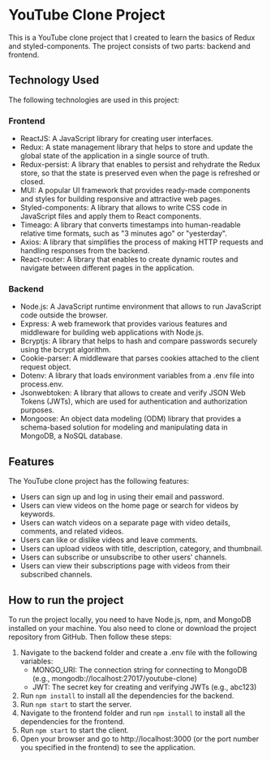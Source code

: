 # YouTube Clone Project

This is a YouTube clone project that I created to learn the basics of Redux and styled-components. The project consists of two parts: backend and frontend.

## Technology Used

The following technologies are used in this project:

### Frontend

- ReactJS: A JavaScript library for creating user interfaces.
- Redux: A state management library that helps to store and update the global state of the application in a single source of truth.
- Redux-persist: A library that enables to persist and rehydrate the Redux store, so that the state is preserved even when the page is refreshed or closed.
- MUI: A popular UI framework that provides ready-made components and styles for building responsive and attractive web pages.
- Styled-components: A library that allows to write CSS code in JavaScript files and apply them to React components.
- Timeago: A library that converts timestamps into human-readable relative time formats, such as "3 minutes ago" or "yesterday".
- Axios: A library that simplifies the process of making HTTP requests and handling responses from the backend.
- React-router: A library that enables to create dynamic routes and navigate between different pages in the application.

### Backend

- Node.js: A JavaScript runtime environment that allows to run JavaScript code outside the browser.
- Express: A web framework that provides various features and middleware for building web applications with Node.js.
- Bcryptjs: A library that helps to hash and compare passwords securely using the bcrypt algorithm.
- Cookie-parser: A middleware that parses cookies attached to the client request object.
- Dotenv: A library that loads environment variables from a .env file into process.env.
- Jsonwebtoken: A library that allows to create and verify JSON Web Tokens (JWTs), which are used for authentication and authorization purposes.
- Mongoose: An object data modeling (ODM) library that provides a schema-based solution for modeling and manipulating data in MongoDB, a NoSQL database.

## Features

The YouTube clone project has the following features:

- Users can sign up and log in using their email and password.
- Users can view videos on the home page or search for videos by keywords.
- Users can watch videos on a separate page with video details, comments, and related videos.
- Users can like or dislike videos and leave comments.
- Users can upload videos with title, description, category, and thumbnail.
- Users can subscribe or unsubscribe to other users' channels.
- Users can view their subscriptions page with videos from their subscribed channels.

## How to run the project

To run the project locally, you need to have Node.js, npm, and MongoDB installed on your machine. You also need to clone or download the project repository from GitHub. Then follow these steps:

1. Navigate to the backend folder and create a .env file with the following variables:
   - MONGO_URI: The connection string for connecting to MongoDB (e.g., mongodb://localhost:27017/youtube-clone)
   - JWT: The secret key for creating and verifying JWTs (e.g., abc123)
2. Run `npm install` to install all the dependencies for the backend.
3. Run `npm start` to start the server.
4. Navigate to the frontend folder and run `npm install` to install all the dependencies for the frontend.
5. Run `npm start` to start the client.
6. Open your browser and go to http://localhost:3000 (or the port number you specified in the frontend) to see the application.
